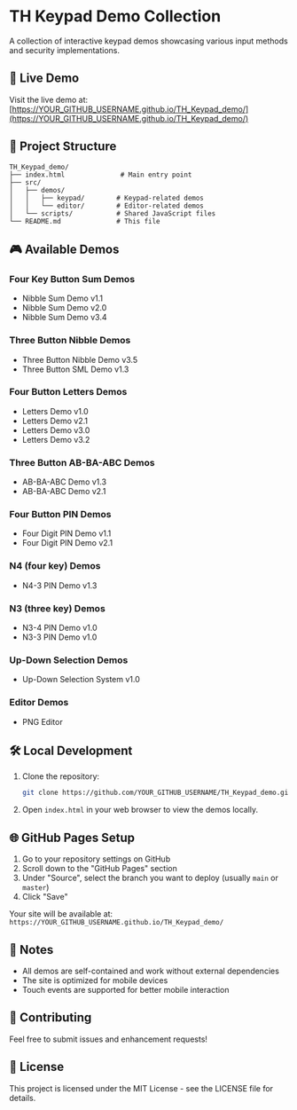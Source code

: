 # TH Keypad Demo Collection

A collection of interactive keypad demos showcasing various input methods and security implementations.

## 🚀 Live Demo

Visit the live demo at: [https://YOUR_GITHUB_USERNAME.github.io/TH_Keypad_demo/](https://YOUR_GITHUB_USERNAME.github.io/TH_Keypad_demo/)

## 📁 Project Structure

```
TH_Keypad_demo/
├── index.html              # Main entry point
├── src/
│   ├── demos/
│   │   ├── keypad/        # Keypad-related demos
│   │   └── editor/        # Editor-related demos
│   └── scripts/           # Shared JavaScript files
└── README.md              # This file
```

## 🎮 Available Demos

### Four Key Button Sum Demos
- Nibble Sum Demo v1.1
- Nibble Sum Demo v2.0
- Nibble Sum Demo v3.4

### Three Button Nibble Demos
- Three Button Nibble Demo v3.5
- Three Button SML Demo v1.3

### Four Button Letters Demos
- Letters Demo v1.0
- Letters Demo v2.1
- Letters Demo v3.0
- Letters Demo v3.2

### Three Button AB-BA-ABC Demos
- AB-BA-ABC Demo v1.3
- AB-BA-ABC Demo v2.1

### Four Button PIN Demos
- Four Digit PIN Demo v1.1
- Four Digit PIN Demo v2.1

### N4 (four key) Demos
- N4-3 PIN Demo v1.3

### N3 (three key) Demos
- N3-4 PIN Demo v1.0
- N3-3 PIN Demo v1.0

### Up-Down Selection Demos
- Up-Down Selection System v1.0

### Editor Demos
- PNG Editor

## 🛠️ Local Development

1. Clone the repository:
   ```bash
   git clone https://github.com/YOUR_GITHUB_USERNAME/TH_Keypad_demo.git
   ```

2. Open `index.html` in your web browser to view the demos locally.

## 🌐 GitHub Pages Setup

1. Go to your repository settings on GitHub
2. Scroll down to the "GitHub Pages" section
3. Under "Source", select the branch you want to deploy (usually `main` or `master`)
4. Click "Save"

Your site will be available at: `https://YOUR_GITHUB_USERNAME.github.io/TH_Keypad_demo/`

## 📝 Notes

- All demos are self-contained and work without external dependencies
- The site is optimized for mobile devices
- Touch events are supported for better mobile interaction

## 🤝 Contributing

Feel free to submit issues and enhancement requests!

## 📄 License

This project is licensed under the MIT License - see the LICENSE file for details.

